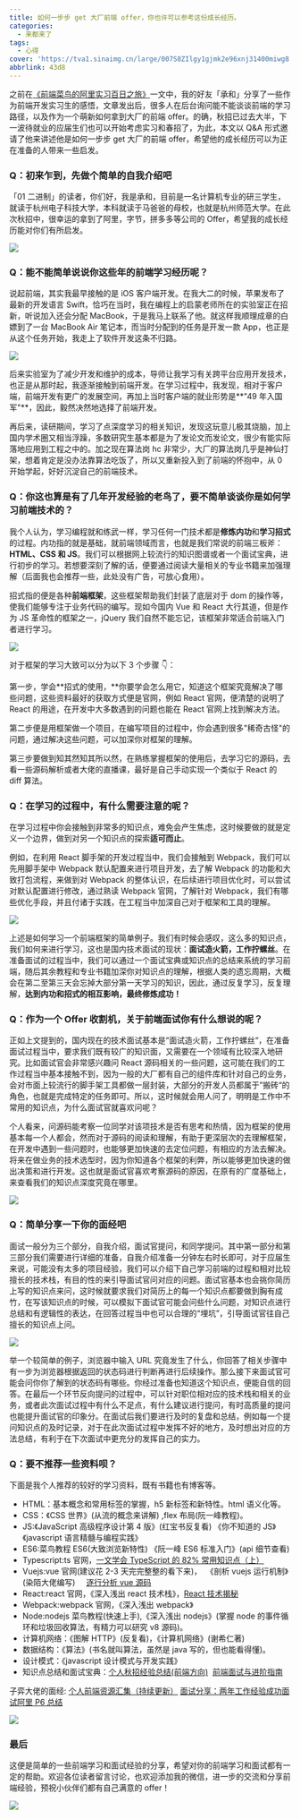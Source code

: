 ```yaml
---
title: 如何一步步 get 大厂前端 offer，你也许可以参考这份成长经历。
categories:
  - 来都来了
tags:
  - 心得
cover: 'https://tva1.sinaimg.cn/large/007S8ZIlgy1gjmk2e96xnj31400miwg8.jpg'
abbrlink: 43d8
---
```


之前在[《前端菜鸟的阿里实习百日之旅》](https://mp.weixin.qq.com/s/MgKYMxyhzHK80jKwYFXypQ)一文中，我的好友「承和」分享了一些作为前端开发实习生的感悟，文章发出后，很多人在后台询问能不能谈谈前端的学习路径，以及作为一个萌新如何拿到大厂的前端 offer。的确，秋招已过去大半，下一波待就业的应届生们也可以开始考虑实习和春招了，为此，本文以 Q&A 形式邀请了他来讲述他是如何一步步 get 大厂的前端 offer，希望他的成长经历可以为正在准备的人带来一些启发。

### Q：初来乍到，先做个简单的自我介绍吧

「01 二进制」的读者，你们好，我是承和，目前是一名计算机专业的研三学生，就读于杭州电子科技大学，本科就读于马爸爸的母校，也就是杭州师范大学。在此次秋招中，很幸运的拿到了阿里，字节，拼多多等公司的 Offer，希望我的成长经历能对你们有所启发。

![](https://tva1.sinaimg.cn/large/007S8ZIlgy1gjmjn7cczlj308w06o42v.jpg)

### Q：能不能简单说说你这些年的前端学习经历呢？

说起前端，其实我最早接触的是 iOS 客户端开发。在我大二的时候，苹果发布了最新的开发语言 Swift，恰巧在当时，我在编程上的启蒙老师所在的实验室正在招新，听说加入还会分配 MacBook，于是我马上联系了他。就这样我顺理成章的白嫖到了一台 MacBook Air 笔记本，而当时分配到的任务是开发一款 App，也正是从这个任务开始，我走上了软件开发这条不归路。

![](https://tva1.sinaimg.cn/large/007S8ZIlgy1gjmjnky0cij30ff0a9mxl.jpg)

后来实验室为了减少开发和维护的成本，导师让我学习有关跨平台应用开发技术，也正是从那时起，我逐渐接触到前端开发。在学习过程中，我发现，相对于客户端，前端开发有更广的发展空间，再加上当时客户端的就业形势是**"49 年入国军"**，因此，毅然决然地选择了前端开发。

再后来，读研期间，学习了点深度学习的相关知识，发现这玩意儿极其烧脑，加上国内学术圈又相当浮躁，多数研究生基本都是为了发论文而发论文，很少有能实际落地应用到工程之中的。加之现在算法岗 hc 非常少，大厂的算法岗几乎是神仙打架，想着肯定是没办法靠算法吃饭了，所以又重新投入到了前端的怀抱中，从 0 开始学起，好好沉淀自己的前端技术。

### Q：你这也算是有了几年开发经验的老鸟了，要不简单谈谈你是如何学习前端技术的？

我个人认为，学习编程就和练武一样，学习任何一门技术都是**修炼内功**和**学习招式**的过程。内功指的就是基础，就前端领域而言，也就是我们常说的前端三板斧：**HTML、CSS 和 JS**。我们可以根据网上较流行的知识图谱或者一个面试宝典，进行初步的学习。若想要深刻了解的话，便要通过阅读大量相关的专业书籍来加强理解（后面我也会推荐一些，此处没有广告，可放心食用）。

招式指的便是各种**前端框架**，这些框架帮助我们封装了底层对于 dom 的操作等，使我们能够专注于业务代码的编写。现如今国内 Vue 和 React 大行其道，但是作为 JS 革命性的框架之一，jQuery 我们自然不能忘记，该框架非常适合前端入门者进行学习。

![](https://tva1.sinaimg.cn/large/007S8ZIlgy1gjmjp0fxpij31950u0k21.jpg)

对于框架的学习大致可以分为以下 3 个步骤 👇：

第一步，学会**招式的使用，**你要学会怎么用它，知道这个框架究竟解决了哪些问题，这些资料最好的获取方式便是官网，例如 React 官网，便清楚的说明了 React 的用途，在开发中大多数遇到的问题也能在 React 官网上找到解决方法。

第二步便是用框架做一个项目，在编写项目的过程中，你会遇到很多"稀奇古怪"的问题，通过解决这些问题，可以加深你对框架的理解。

第三步要做到知其然知其所以然，在熟练掌握框架的使用后，去学习它的源码，去看一些源码解析或者大佬的直播课，最好是自己手动实现一个类似于 React 的 diff 算法。

### Q：在学习的过程中，有什么需要注意的呢？

在学习过程中你会接触到非常多的知识点，难免会产生焦虑，这时候要做的就是定义一个边界，做到对另一个知识点的探索**适可而止**。

例如，在利用 React 脚手架的开发过程当中，我们会接触到 Webpack，我们可以先用脚手架中 Webpack 默认配置来进行项目开发，去了解 Webpack 的功能和大致打包流程，来做到对 Webpack 的整体认识，在后续进行项目优化时，可以尝试对默认配置进行修改，通过熟读 Webpack 官网，了解针对 Webpack，我们有哪些优化手段，并且付诸于实践，在工程当中加深自己对于框架和工具的理解。

![](https://tva1.sinaimg.cn/large/007S8ZIlgy1gjmjr8hph8j31900u0gqf.jpg)

上述是如何学习一个前端框架的简单例子。我们有时候会感叹，这么多的知识点，我们如何来进行学习，这也是国内技术面试的现状：**面试造火箭，工作拧螺丝**。在准备面试的过程当中，我们可以通过一个面试宝典或知识点的总结来系统的学习前端，随后其余教程和专业书籍加深你对知识点的理解，根据人类的遗忘周期，大概会在第二至第三天会忘掉大部分第一天学习的知识，因此，通过反复学习，反复理解，**达到内功和招式的相互影响，最终修炼成功！**

### Q：作为一个 Offer 收割机，关于前端面试你有什么想说的呢？

正如上文提到的，国内现在的技术面试基本是“面试造火箭，工作拧螺丝“，在准备面试过程当中，要求我们既有较广的知识面，又需要在一个领域有比较深入地研究。比如面试官会非常感兴趣问 React 源码相关的一些问题，这可能在我们的工作过程当中基本接触不到，因为一般的大厂都有自己的组件库和针对自己的业务，会对市面上较流行的脚手架工具都做一层封装，大部分的开发人员都属于”搬砖“的角色，也就是完成特定的任务即可。所以，这时候就会用人问了，明明是工作中不常用的知识点，为什么面试官就喜欢问呢？

个人看来，问源码能考察一位同学对该项技术是否有思考和热情，因为框架的使用基本每一个人都会，然而对于源码的阅读和理解，有助于更深层次的去理解框架，在开发中遇到一些问题时，也能够更加快速的去定位问题，有相应的方法去解决。将来在做业务的技术选型时，因为你知道各个框架的利弊，所以能够更加快速的做出决策和进行开发。这也就是面试官喜欢考察源码的原因，在原有的广度基础上，来查看我们的知识点深度究竟在哪里。

![](https://tva1.sinaimg.cn/large/007S8ZIlgy1gjmjrjl8ayj318z0u0td2.jpg)

### Q：简单分享一下你的面经吧

面试一般分为三个部分，自我介绍，面试官提问，和同学提问。其中第一部分和第三部分我们需要进行详细的准备，自我介绍准备一分钟左右时长即可，对于应届生来说，可能没有太多的项目经验，我们可以介绍下自己学习前端的过程和相对比较擅长的技术栈，有目的性的来引导面试官问对应的问题。面试官基本也会挑你简历上写的知识点来问，这时候就要求我们对简历上的每一个知识点都要做到胸有成竹，在写该知识点的时候，可以模拟下面试官可能会问些什么问题，对知识点进行总结和有逻辑性的表达，在回答过程当中也可以合理的“埋坑”，引导面试官往自己擅长的知识点上问。

![](https://tva1.sinaimg.cn/large/007S8ZIlgy1gjmjtwg27vj31960u0gu5.jpg)

举一个较简单的例子，浏览器中输入 URL 究竟发生了什么，你回答了相关步骤中有一步为浏览器根据返回的状态码进行判断再进行后续操作。那么接下来面试官可能会问你你了解到的状态码有哪些。你经过准备也知道这个知识点，便能自信的回答。在最后一个环节反向提问的过程中，可以针对职位相对应的技术栈和相关的业务，或者此次面试过程中有什么不足点，有什么建议进行提问，有时高质量的提问也能提升面试官的印象分。在面试后我们要进行及时的复盘和总结，例如每一个提问知识点的及时记录，对于在此次面试过程中发挥不好的地方，及时想出对应的方法总结，有利于在下次面试中更充分的发挥自己的实力。

### Q：要不推荐一些资料呗？

下面是我个人推荐的较好的学习资料，既有书籍也有博客等。

- HTML：基本概念和常用标签的掌握，h5 新标签和新特性。html 语义化等。
- CSS：《CSS 世界》(从流的概念来讲解) ,flex 布局(阮一峰教程)。
- JS:《JavaScript 高级程序设计第 4 版》(红宝书反复看) 《你不知道的 JS》《javascript 语言精髓与编程实践》
- ES6:菜鸟教程 ES6(大致浏览新特性) 《阮一峰 ES6 标准入门》(api 细节查看)
- Typescript:ts 官网，[一文学会 TypeScript 的 82% 常用知识点（上）](https://www.cnblogs.com/sexintercourse/p/11961086.html)
- Vuejs:vue 官网(建议花 2-3 天完完整整的看下来)，  《剖析 vuejs 运行机制》(染陌大佬编写)     [逐行分析 vue 源码](https://www.bbsmax.com/A/lk5aPaE4J1/)
- React:react 官网，《深入浅出 react 技术栈》，[React 技术揭秘](https://react.iamkasong.com/#%E7%AB%A0%E8%8A%82%E8%AF%B4%E6%98%8E)
- Webpack:webpack 官网，《深入浅出 webpack》
- Node:nodejs 菜鸟教程(快速上手),《深入浅出 nodejs》(掌握 node 的事件循环和垃圾回收算法，有精力可以研究 v8 源码)。
- 计算机网络：《图解 HTTP》(反复看)，《计算机网络》(谢希仁著)
- 数据结构：《算法》(书名就叫算法，虽然是 java 写的，但也能看得懂)。
- 设计模式：《javascript 设计模式与开发实践》
- 知识点总结和面试宝典：[个人秋招经验总结(前端方向)](https://www.nowcoder.com/discuss/258810?type=post&order=time&pos=&page=3)  [前端面试与进阶指南](https://www.cxymsg.com/guide/)

子弈大佬的面经: [个人前端资源汇集（持续更新）](https://juejin.im/post/6844904116590739469) [面试分享：两年工作经验成功面试阿里 P6 总结](https://juejin.im/post/6844903928442667015)

![](https://tva1.sinaimg.cn/large/007S8ZIlgy1gjmjujbf2mj30d10hddrx.jpg)

### 最后

这便是简单的一些前端学习和面试经验的分享，希望对你的前端学习和面试都有一定的帮助。欢迎各位读者留言讨论，也欢迎添加我的微信，进一步的交流和分享前端经验，预祝小伙伴们都有自己满意的 offer！



![](https://tva1.sinaimg.cn/large/007S8ZIlgy1gjmjuweypyj309t0d4418.jpg)
